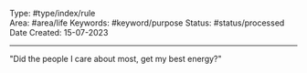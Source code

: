 Type: #type/index/rule  
Area: #area/life 
Keywords: #keyword/purpose 
Status: #status/processed  
Date Created: 15-07-2023
___
"Did the people I care about most, get my best energy?"